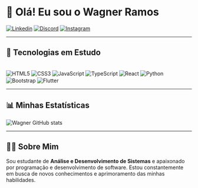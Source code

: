 # 👋 Olá! Eu sou o **Wagner Ramos**  

[![Linkedin](https://img.shields.io/badge/LinkedIn-0077B5?style=for-the-badge&logo=linkedin&logoColor=white)](https://www.linkedin.com/in/wagnercarvalhoramos/) 
[![Discord](https://img.shields.io/badge/Discord-7289DA?style=for-the-badge&logo=discord&logoColor=white)]() 
[![Instagram](https://img.shields.io/badge/Instagram-E4405F?style=for-the-badge&logo=instagram&logoColor=white)]()

---

## 🎯 Tecnologias em Estudo  

<div style="display: inline_block"><br>
  <img align="center" alt="HTML5" src="https://img.shields.io/badge/HTML5-E34F26?style=for-the-badge&logo=html5&logoColor=white"/>
  <img align="center" alt="CSS3" src="https://img.shields.io/badge/CSS3-1572B6?style=for-the-badge&logo=css3&logoColor=white"/>
  <img align="center" alt="JavaScript" src="https://img.shields.io/badge/JavaScript-323330?style=for-the-badge&logo=javascript&logoColor=F7DF1E"/>
  <img align="center" alt="TypeScript" src="https://img.shields.io/badge/TypeScript-007ACC?style=for-the-badge&logo=typescript&logoColor=white"/>
  <img align="center" alt="React" src="https://img.shields.io/badge/React-20232A?style=for-the-badge&logo=react&logoColor=61DAFB"/>
  <img align="center" alt="Python" src="https://img.shields.io/badge/Python-14354C?style=for-the-badge&logo=python&logoColor=white"/>
  <img align="center" alt="Bootstrap" src="https://img.shields.io/badge/Bootstrap-563D7C?style=for-the-badge&logo=bootstrap&logoColor=white"/>
  
  <img align="center" alt="Flutter" src="https://img.shields.io/badge/Flutter-02569B?style=for-the-badge&logo=flutter&logoColor=white"/>
</div>  

---

## 📊 Minhas Estatísticas  

![Wagner GitHub stats](https://github-readme-stats.vercel.app/api?username=wagnerRam&show_icons=true&theme=dracula)  

---

## 🧑‍💻 Sobre Mim  
Sou estudante de **Análise e Desenvolvimento de Sistemas** e apaixonado por programação e desenvolvimento de software. Estou constantemente em busca de novos conhecimentos e aprimoramento das minhas habilidades.

